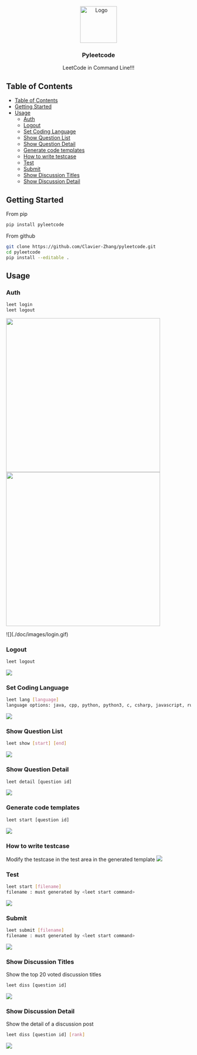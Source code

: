 <br />
<p align="center">
  <a href="https://github.com/Clavier-Zhang/AWSL-Japanese">
    <img src="./doc/LEETCODE_logo.png" alt="Logo" width="100">
  </a>
  <h3 align="center">Pyleetcode</h3>
  <p align="center">
    LeetCode in Command Line!!!
    <br />
  </p>
</p>


## Table of Contents

- [Table of Contents](#table-of-contents)
- [Getting Started](#getting-started)
- [Usage](#usage)
  - [Auth](#auth)
  - [Logout](#logout)
  - [Set Coding Language](#set-coding-language)
  - [Show Question List](#show-question-list)
  - [Show Question Detail](#show-question-detail)
  - [Generate code templates](#generate-code-templates)
  - [How to write testcase](#how-to-write-testcase)
  - [Test](#test)
  - [Submit](#submit)
  - [Show Discussion Titles](#show-discussion-titles)
  - [Show Discussion Detail](#show-discussion-detail)



## Getting Started

From pip
```sh
pip install pyleetcode
```

From github

```sh
git clone https://github.com/Clavier-Zhang/pyleetcode.git
cd pyleetcode
pip install --editable .
```



## Usage

### Auth
```sh
leet login
leet logout
```
<p float="left">
    <img src="./doc/images/login.gif"  width="420" >
    <img src="./doc/images/logout.gif"  width="420" >
</p>
![](./doc/images/login.gif)

### Logout
```sh
leet logout
```
![](./doc/images/logout.gif)

### Set Coding Language
```sh
leet lang [language]
language options: java, cpp, python, python3, c, csharp, javascript, ruby, swift, golang, scala, kotlin, rust, php
```
![](./doc/images/lang.gif)

### Show Question List
```sh
leet show [start] [end]
```
![](./doc/images/show.gif)

### Show Question Detail
```sh
leet detail [question id]
```
![](./doc/images/detail.gif)

### Generate code templates
```sh
leet start [question id]
```
![](./doc/images/start.gif)

### How to write testcase
Modify the testcase in the test area in the generated template
![](./doc/images/how_to_test.png)

### Test
```sh
leet start [filename]
filename : must generated by <leet start command>
```
![](./doc/images/test.gif)

### Submit
```sh
leet submit [filename]
filename : must generated by <leet start command>
```
![](./doc/images/submit.gif)

### Show Discussion Titles
Show the top 20 voted discussion titles
```sh
leet diss [question id]
```
![](./doc/images/diss_all.gif)

### Show Discussion Detail
Show the detail of a discussion post
```sh
leet diss [question id] [rank]
```
![](./doc/images/diss_detail.gif)



